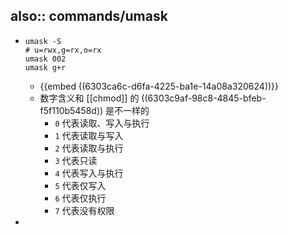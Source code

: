 also:: commands/umask
-
- ```shell
  umask -S
  # u=rwx,g=rx,o=rx
  umask 002
  umask g+r
  ```
  - {{embed ((6303ca6c-d6fa-4225-ba1e-14a08a320624))}}
  - 数字含义和 [[chmod]] 的 ((6303c9af-98c8-4845-bfeb-f5f110b5458d)) 是不一样的
    - `0` 代表读取、写入与执行
    - `1` 代表读取与写入
    - `2` 代表读取与执行
    - `3` 代表只读
    - `4` 代表写入与执行
    - `5` 代表仅写入
    - `6` 代表仅执行
    - `7` 代表没有权限
-